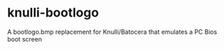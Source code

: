 # knulli-bootlogo
A bootlogo.bmp replacement for Knulli/Batocera that emulates a PC Bios boot screen
